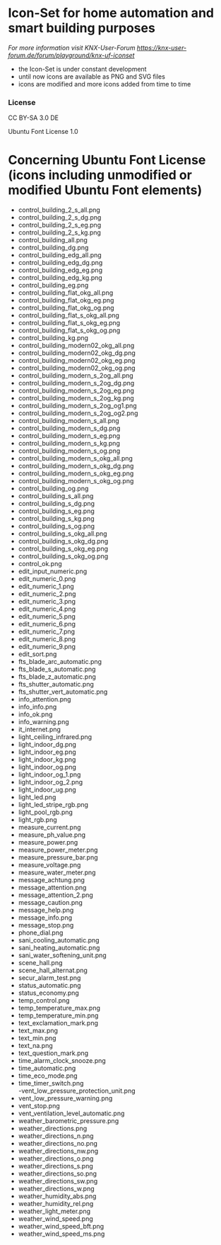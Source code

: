 # Icon-Set for home automation and smart building purposes
*For more information visit KNX-User-Forum
https://knx-user-forum.de/forum/playground/knx-uf-iconset*

* the Icon-Set is under constant development
* until now icons are available as PNG and SVG files
* icons are modified and more icons added from time to time


### License
CC BY-SA 3.0 DE

Ubuntu Font License 1.0

Concerning Ubuntu Font License
(icons including unmodified or modified Ubuntu Font elements)
=============================================================

- control_building_2_s_all.png     
- control_building_2_s_dg.png
- control_building_2_s_eg.png          
- control_building_2_s_kg.png
- control_building_all.png           
- control_building_dg.png
- control_building_edg_all.png        
- control_building_edg_dg.png
- control_building_edg_eg.png         
- control_building_edg_kg.png
- control_building_eg.png               
- control_building_flat_okg_all.png
- control_building_flat_okg_eg.png     
- control_building_flat_okg_og.png
- control_building_flat_s_okg_all.png    
- control_building_flat_s_okg_eg.png
- control_building_flat_s_okg_og.png   
- control_building_kg.png
- control_building_modern02_okg_all.png  
- control_building_modern02_okg_dg.png
- control_building_modern02_okg_eg.png   
- control_building_modern02_okg_og.png
- control_building_modern_s_2og_all.png 
- control_building_modern_s_2og_dg.png
- control_building_modern_s_2og_eg.png   
- control_building_modern_s_2og_kg.png
- control_building_modern_s_2og_og1.png 
- control_building_modern_s_2og_og2.png
- control_building_modern_s_all.png     
- control_building_modern_s_dg.png
- control_building_modern_s_eg.png    
- control_building_modern_s_kg.png
- control_building_modern_s_og.png     
- control_building_modern_s_okg_all.png
- control_building_modern_s_okg_dg.png  
- control_building_modern_s_okg_eg.png
- control_building_modern_s_okg_og.png 
- control_building_og.png
- control_building_s_all.png           
- control_building_s_dg.png
- control_building_s_eg.png          
- control_building_s_kg.png
- control_building_s_og.png          
- control_building_s_okg_all.png
- control_building_s_okg_dg.png       
- control_building_s_okg_eg.png
- control_building_s_okg_og.png    
- control_ok.png
- edit_input_numeric.png            
- edit_numeric_0.png
- edit_numeric_1.png              
- edit_numeric_2.png
- edit_numeric_3.png               
- edit_numeric_4.png
- edit_numeric_5.png               
- edit_numeric_6.png
- edit_numeric_7.png                
- edit_numeric_8.png
- edit_numeric_9.png              
- edit_sort.png
- fts_blade_arc_automatic.png         
- fts_blade_s_automatic.png
- fts_blade_z_automatic.png          
- fts_shutter_automatic.png
- fts_shutter_vert_automatic.png     
- info_attention.png
- info_info.png                        
- info_ok.png
- info_warning.png                     
- it_internet.png
- light_ceiling_infrared.png          
- light_indoor_dg.png
- light_indoor_eg.png                 
- light_indoor_kg.png
- light_indoor_og.png                 
- light_indoor_og_1.png
- light_indoor_og_2.png              
- light_indoor_ug.png
- light_led.png                      
- light_led_stripe_rgb.png
- light_pool_rgb.png                 
- light_rgb.png
- measure_current.png                  
- measure_ph_value.png
- measure_power.png                   
- measure_power_meter.png
- measure_pressure_bar.png          
- measure_voltage.png
- measure_water_meter.png           
- message_achtung.png
- message_attention.png           
- message_attention_2.png
- message_caution.png               
- message_help.png
- message_info.png                 
- message_stop.png
- phone_dial.png                  
- sani_cooling_automatic.png
- sani_heating_automatic.png        
- sani_water_softening_unit.png
- scene_hall.png                     
- scene_hall_alternat.png
- secur_alarm_test.png               
- status_automatic.png
- status_economy.png                
- temp_control.png
- temp_temperature_max.png            
- temp_temperature_min.png
- text_exclamation_mark.png         
- text_max.png
- text_min.png                       
- text_na.png
- text_question_mark.png            
- time_alarm_clock_snooze.png
- time_automatic.png               
- time_eco_mode.png
- time_timer_switch.png                
-vent_low_pressure_protection_unit.png
- vent_low_pressure_warning.png         
- vent_stop.png
- vent_ventilation_level_automatic.png  
- weather_barometric_pressure.png
- weather_directions.png               
- weather_directions_n.png
- weather_directions_no.png            
- weather_directions_nw.png
- weather_directions_o.png            
- weather_directions_s.png
- weather_directions_so.png          
- weather_directions_sw.png
- weather_directions_w.png          
- weather_humidity_abs.png
- weather_humidity_rel.png            
- weather_light_meter.png
- weather_wind_speed.png              
- weather_wind_speed_bft.png
- weather_wind_speed_ms.png               
